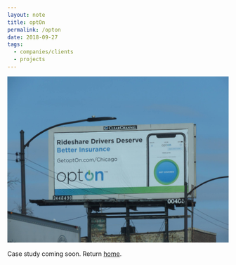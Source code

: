 ```yaml
---
layout: note
title: optOn
permalink: /opton
date: 2018-09-27
tags:
  - companies/clients
  - projects
---
```

![](../assets/opton-billboard.jpg)

Case study coming soon. Return [home](/).